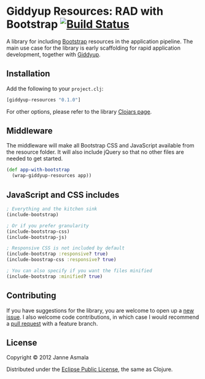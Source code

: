 Giddyup Resources: RAD with Bootstrap [![Build Status](https://secure.travis-ci.org/asmala/giddyup-resources.png?branch=master)](http://travis-ci.org/asmala/giddyup-resources)
=====================================

A library for including [Bootstrap](http://getbootstrap.com/)
resources in the application pipeline. The main use case for the
library is early scaffolding for rapid application development,
together with [Giddyup](https://github.com/asmala/giddyup).


## Installation

Add the following to your `project.clj`:

```clojure
[giddyup-resources "0.1.0"]
```

For other options, please refer to the library
[Clojars page](https://clojars.org/giddyup-resources).


## Middleware

The middleware will make all Bootstrap CSS and JavaScript available
from the resource folder. It will also include jQuery so that no
other files are needed to get started.

```clojure
(def app-with-bootstrap
  (wrap-giddyup-resources app))
```


## JavaScript and CSS includes

```clojure
; Everything and the kitchen sink
(include-bootstrap)

; Or if you prefer granularity
(include-bootstrap-css)
(include-bootstrap-js)

; Responsive CSS is not included by default
(include-bootstrap :responsive? true)
(include-boostrap-css :responsive? true)

; You can also specify if you want the files minified
(include-bootstrap :minified? true)
```


## Contributing

If you have suggestions for the library, you are welcome to open up a
[new issue](https://github.com/asmala/giddyup-resources/issues/new). I
also welcome code contributions, in which case I would recommend a
[pull request](https://help.github.com/articles/using-pull-requests)
with a feature branch.


## License

Copyright © 2012 Janne Asmala

Distributed under the
[Eclipse Public License](http://www.eclipse.org/legal/epl-v10.html),
the same as Clojure.
